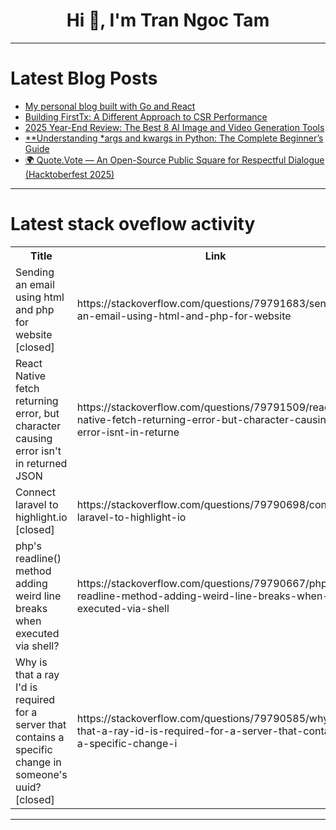 <h1 align="center">Hi 👋, I'm Tran Ngoc Tam</h1>

---

# Latest Blog Posts 
<!-- BLOG-POST-LIST:START -->
- [My personal blog built with Go and React](https://dev.to/joybtw/my-personal-blog-built-with-go-and-react-1pg7)
- [Building FirstTx: A Different Approach to CSR Performance](https://dev.to/joseph0926/building-firsttx-a-different-approach-to-csr-performance-1eel)
- [2025 Year-End Review: The Best 8 AI Image and Video Generation Tools](https://dev.to/nolan_0714/2025-year-end-review-the-best-8-ai-image-and-video-generation-tools-poc)
- [**Understanding *args and kwargs in Python: The Complete Beginner’s Guide](https://dev.to/nomidlseo/understanding-args-and-kwargs-in-python-the-complete-beginners-guide-5dgj)
- [🌍 Quote.Vote — An Open-Source Public Square for Respectful Dialogue &lpar;Hacktoberfest 2025&rpar;](https://dev.to/quotevote/quotevote-an-open-source-public-square-for-respectful-dialogue-hacktoberfest-2025-295i)
<!-- BLOG-POST-LIST:END -->

---

# Latest stack oveflow activity
<table>
  <tr><th>Title</th><th>Link</th></tr>
  <!-- STACKOVERFLOW:START --><tr><td>Sending an email using html and php for website [closed]</td><td>https://stackoverflow.com/questions/79791683/sending-an-email-using-html-and-php-for-website</td></tr><tr><td>React Native fetch returning error, but character causing error isn&#39;t in returned JSON</td><td>https://stackoverflow.com/questions/79791509/react-native-fetch-returning-error-but-character-causing-error-isnt-in-returne</td></tr><tr><td>Connect laravel to highlight.io [closed]</td><td>https://stackoverflow.com/questions/79790698/connect-laravel-to-highlight-io</td></tr><tr><td>php&#39;s readline&lpar;&rpar; method adding weird line breaks when executed via shell?</td><td>https://stackoverflow.com/questions/79790667/phps-readline-method-adding-weird-line-breaks-when-executed-via-shell</td></tr><tr><td>Why is that a ray I&#39;d is required for a server that contains a specific change in someone&#39;s uuid? [closed]</td><td>https://stackoverflow.com/questions/79790585/why-is-that-a-ray-id-is-required-for-a-server-that-contains-a-specific-change-i</td></tr><!-- STACKOVERFLOW:END -->
</table>

---



